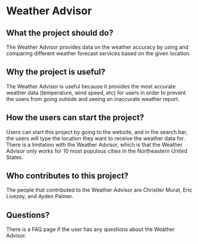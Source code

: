 # Weather Advisor 

## What the project should do?

The Weather Advisor provides data on the weather accuracy by using and comparing different weather forecast services based on the given location. 

## Why the project is useful?

The Weather Advisor is useful because it provides the most accurate weather data (temperature, wind speed, etc) for users in order to prevent the users from going outside and seeing an inaccurate weather report. 

## How the users can start the project?

Users can start this project by going to the website, and in the search bar, the users will type the location they want to receive the weather data for. There is a limitation with the Weather Advisor, which is that the Weather Advisor only works for 10 most populous cities in the Northeastern United States. 

## Who contributes to this project?

The people that contributed to the Weather Advisor are Christler Murat, Eric Livezey, and Ayden Palmer. 

## Questions?

There is a FAQ page if the user has any questions about the Weather Advisor. 
